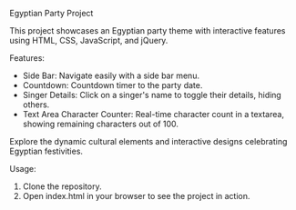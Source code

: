 Egyptian Party Project

This project showcases an Egyptian party theme with interactive features using HTML, CSS, JavaScript, and jQuery.

Features:
- Side Bar: Navigate easily with a side bar menu.
- Countdown: Countdown timer to the party date.
- Singer Details: Click on a singer's name to toggle their details, hiding others.
- Text Area Character Counter: Real-time character count in a textarea, showing remaining characters out of 100.

Explore the dynamic cultural elements and interactive designs celebrating Egyptian festivities.

Usage:
1. Clone the repository.
2. Open index.html in your browser to see the project in action.
